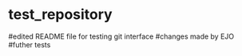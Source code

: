 test_repository
===============
#edited README file for testing git interface
#changes made by EJO\
#futher tests
